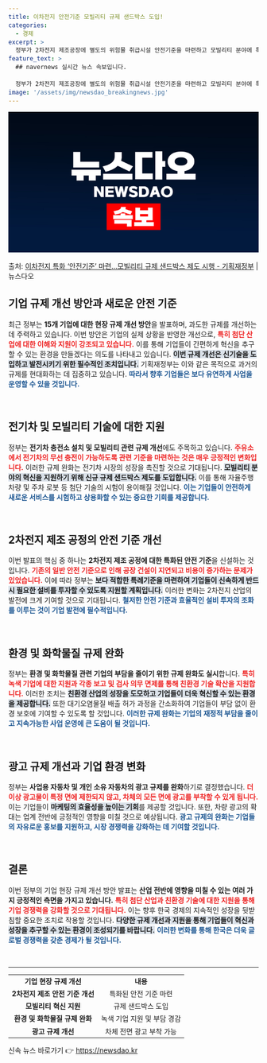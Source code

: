 ```yaml
---
title: 이차전지 안전기준 모빌리티 규제 샌드박스 도입!
categories:
  - 경제
excerpt: >
  정부가 2차전지 제조공장에 별도의 위험물 취급시설 안전기준을 마련하고 모빌리티 분야에 특화된 규제샌드박스 제…
feature_text: >
  ## navernews 실시간 뉴스 속보입니다.

  정부가 2차전지 제조공장에 별도의 위험물 취급시설 안전기준을 마련하고 모빌리티 분야에 특화된 규제샌드박스 제…
image: '/assets/img/newsdao_breakingnews.jpg'
---
```


![뉴스다오 속보](/assets/img/newsdao_breakingnews.jpg)

<p>출처: <a href="https://newsdao.kr/2079" rel="dofollow">이차전지 특화 ‘안전기준’ 마련…모빌리티 규제 샌드박스 제도 시행 - 기획재정부</a> | 뉴스다오</p>

<h2 data-ke-size="size26">기업 규제 개선 방안과 새로운 안전 기준</h2>

<p data-ke-size="size16">최근 정부는 <b>15개 기업에 대한 현장 규제 개선 방안</b>을 발표하며, 과도한 규제를 개선하는 데 주력하고 있습니다. 이번 방안은 기업의 실제 상황을 반영한 개선으로, <b><span style="color: #ee2323;">특히 첨단 산업에 대한 이해와 지원이 강조되고 있습니다.</span></b> 이를 통해 기업들이 간편하게 혁신을 추구할 수 있는 환경을 만들겠다는 의도를 나타내고 있습니다. <b><span style="background-color: #21538527;">이번 규제 개선은 신기술을 도입하고 발전시키기 위한 필수적인 조치입니다.</span></b> 기획재정부는 이와 같은 목적으로 과거의 규제를 현대화하는 데 집중하고 있습니다. <b><span style="color: #1a5490;">따라서 향후 기업들은 보다 유연하게 사업을 운영할 수 있을 것입니다.</span></b></p>

<p data-ke-size="size16">&nbsp;</p>

<h2 data-ke-size="size26">전기차 및 모빌리티 기술에 대한 지원</h2>

<p data-ke-size="size16">정부는 <b>전기차 충전소 설치 및 모빌리티 관련 규제 개선</b>에도 주목하고 있습니다. <b><span style="color: #ee2323;">주유소에서 전기차의 무선 충전이 가능하도록 관련 기준을 마련하는 것은 매우 긍정적인 변화입니다.</span></b> 이러한 규제 완화는 전기차 시장의 성장을 촉진할 것으로 기대됩니다. <b><span style="background-color: #21538527;">모빌리티 분야의 혁신을 지원하기 위해 신규 규제 샌드박스 제도를 도입합니다.</span></b> 이를 통해 자율주행 차량 및 주차 로봇 등 첨단 기술의 시험이 용이해질 것입니다. <b><span style="color: #1a5490;">이는 기업들이 안전하게 새로운 서비스를 시험하고 상용화할 수 있는 중요한 기회를 제공합니다.</span></b></p>

<p data-ke-size="size16">&nbsp;</p>

<h2 data-ke-size="size26">2차전지 제조 공정의 안전 기준 개선</h2>

<p data-ke-size="size16">이번 발표의 핵심 중 하나는 <b>2차전지 제조 공정에 대한 특화된 안전 기준</b>을 신설하는 것입니다. <b><span style="color: #ee2323;">기존의 일반 안전 기준으로 인해 공장 건설이 지연되고 비용이 증가하는 문제가 있었습니다.</span></b> 이에 따라 정부는 <b><span style="background-color: #21538527;">보다 적합한 특례기준을 마련하여 기업들이 신속하게 반드시 필요한 설비를 투자할 수 있도록 지원할 계획입니다.</span></b> 이러한 변화는 2차전지 산업의 발전에 크게 기여할 것으로 기대됩니다. <b><span style="color: #1a5490;">철저한 안전 기준과 효율적인 설비 투자의 조화를 이루는 것이 기업 발전에 필수적입니다.</span></b></p>

<p data-ke-size="size16">&nbsp;</p>

<h2 data-ke-size="size26">환경 및 화학물질 규제 완화</h2>

<p data-ke-size="size16">정부는 <b>환경 및 화학물질 관련 기업의 부담을 줄이기 위한 규제 완화도 실시</b>합니다. <b><span style="color: #ee2323;">특히 녹색 기업에 대한 지원과 각종 보고 및 검사 의무 면제를 통해 친환경 기술 확산을 지원합니다.</span></b> 이러한 조치는 <b><span style="background-color: #21538527;">친환경 산업의 성장을 도모하고 기업들이 더욱 혁신할 수 있는 환경을 제공합니다.</span></b> 또한 대기오염물질 배출 허가 과정을 간소화하여 기업들이 부담 없이 환경 보호에 기여할 수 있도록 할 것입니다. <b><span style="color: #1a5490;">이러한 규제 완화는 기업의 재정적 부담을 줄이고 지속가능한 사업 운영에 큰 도움이 될 것입니다.</span></b></p>

<p data-ke-size="size16">&nbsp;</p>

<h2 data-ke-size="size26">광고 규제 개선과 기업 환경 변화</h2>

<p data-ke-size="size16">정부는 <b>사업용 자동차 및 개인 소유 자동차의 광고 규제를 완화</b>하기로 결정했습니다. <b><span style="color: #ee2323;">더 이상 광고물이 특정 면에 제한되지 않고, 차체의 모든 면에 광고를 부착할 수 있게 됩니다.</span></b> 이는 기업들이 <b><span style="background-color: #21538527;">마케팅의 효율성을 높이는 기회</span></b>를 제공할 것입니다. 또한, 차량 광고의 확대는 업계 전반에 긍정적인 영향을 미칠 것으로 예상됩니다. <b><span style="color: #1a5490;">광고 규제의 완화는 기업들의 자유로운 홍보를 지원하고, 시장 경쟁력을 강화하는 데 기여할 것입니다.</span></b></p>

<p data-ke-size="size16">&nbsp;</p>

<h2 data-ke-size="size26">결론</h2>

<p data-ke-size="size16">이번 정부의 기업 현장 규제 개선 방안 발표는 <b>산업 전반에 영향을 미칠 수 있는 여러 가지 긍정적인 측면을 가지고 있습니다.</b> <b><span style="color: #ee2323;">특히 첨단 산업과 친환경 기술에 대한 지원을 통해 기업 경쟁력을 강화할 것으로 기대됩니다.</span></b> 이는 향후 한국 경제의 지속적인 성장을 뒷받침할 중요한 조치로 작용할 것입니다. <b><span style="background-color: #21538527;">다양한 규제 개선과 지원을 통해 기업들이 혁신과 성장을 추구할 수 있는 환경이 조성되기를 바랍니다.</span></b> <b><span style="color: #1a5490;">이러한 변화를 통해 한국은 더욱 글로벌 경쟁력을 갖춘 경제가 될 것입니다.</span></b></p>

<p data-ke-size="size16">&nbsp;</p>

<hr>

<table style="width: 100%; border-collapse: collapse;">
<tbody>
<tr>
<td style="text-align: center; height: 17px;"><b>기업 현장 규제 개선</b></td>
<td style="text-align: center; height: 17px;"><b>내용</b></td>
</tr>
<tr>
<td style="text-align: center; height: 17px;"><b>2차전지 제조 안전 기준 개선</b></td>
<td style="text-align: center; height: 17px;">특화된 안전 기준 마련</td>
</tr>
<tr>
<td style="text-align: center; height: 17px;"><b>모빌리티 혁신 지원</b></td>
<td style="text-align: center; height: 17px;">규제 샌드박스 도입</td>
</tr>
<tr>
<td style="text-align: center; height: 17px;"><b>환경 및 화학물질 규제 완화</b></td>
<td style="text-align: center; height: 17px;">녹색 기업 지원 및 부담 경감</td>
</tr>
<tr>
<td style="text-align: center; height: 17px;"><b>광고 규제 개선</b></td>
<td style="text-align: center; height: 17px;">차체 전면 광고 부착 가능</td>
</tr>
</tbody>
</table> 

신속 뉴스 바로가기 👉 <a href="https://newsdao.kr" rel="dofollow">https://newsdao.kr</a>


